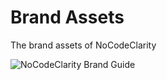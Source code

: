 # Brand Assets

The brand assets of NoCodeClarity

![NoCodeClarity Brand Guide](./assets/NCC_Brand_Guide.png)

